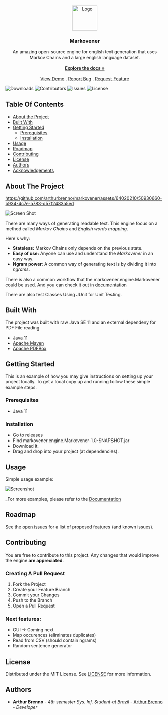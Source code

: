 <br/>
<p align="center">
  <a href="https://github.com/arthurbrenno/markovener">
    <img src="https://cdn.discordapp.com/attachments/815753127537410102/1123697678124069045/Logo.png" alt="Logo" width="80" height="80">
  </a>

  <h3 align="center">Markovener</h3>

  <p align="center">
    An amazing open-source engine for english text generation that uses Markov Chains and a large english language dataset.
    <br/>
    <br/>
    <a href="https://arthurbrenno.github.io/javadoc-markovener" target=”_blank”><strong>Explore the docs »</strong></a>
    <br/>
    <br/>
    <a href="https://github.com/arthurbrenno/markovener">View Demo</a>
    .
    <a href="https://github.com/arthurbrenno/markovener/issues">Report Bug</a>
    .
    <a href="https://github.com/arthurbrenno/markovener/issues">Request Feature</a>
  </p>
</p>

![Downloads](https://img.shields.io/github/downloads/arthurbrenno/markovener/total) ![Contributors](https://img.shields.io/github/contributors/arthurbrenno/markovener?color=dark-green) ![Issues](https://img.shields.io/github/issues/arthurbrenno/markovener) ![License](https://img.shields.io/github/license/arthurbrenno/markovener) 

## Table Of Contents

* [About the Project](#about-the-project)
* [Built With](#built-with)
* [Getting Started](#getting-started)
  * [Prerequisites](#prerequisites)
  * [Installation](#installation)
* [Usage](#usage)
* [Roadmap](#roadmap)
* [Contributing](#contributing)
* [License](#license)
* [Authors](#authors)
* [Acknowledgements](#acknowledgements)

## About The Project



https://github.com/arthurbrenno/markovener/assets/64020210/50930660-b934-4c7e-a783-d57f2483a5ed



![Screen Shot](https://media.discordapp.net/attachments/815753127537410102/1123755972700164096/Frame_1.png?width=600&height=450)

There are many ways of generating readable text. This engine focus on a method called _Markov Chains_ and _English words mapping_.

Here's why:

* **Stateless:** Markov Chains only depends on the previous state.
* **Easy of use:** Anyone can use and understand the _Markovener_ in an easy way.
* **Ngram power**: A common way of generating text is by dividing it into _ngrams_.

There is also a common workflow that the markovener.engine.Markovener could be used. And you can check it out in [documentation](https://arthurbrenno.github.io/javadoc-markovener)

There are also test Classes Using JUnit for Unit Testing.

## Built With

The project was built with raw Java SE 11 and an external dependeny for PDF File reading

* [Java 11](https://www.java.com/)
* [Apache Maven](https://maven.apache.org/)
* [Apache PDFBox](https://pdfbox.apache.org/index.html)

## Getting Started

This is an example of how you may give instructions on setting up your project locally.
To get a local copy up and running follow these simple example steps.

### Prerequisites

* Java 11

### Installation

* Go to releases
* Find markovener.engine.Markovener-1.0-SNAPSHOT.jar
* Download it.
* Drag and drop into your project (at dependencies).


## Usage

Simple usage example:

![Screenshot](https://media.discordapp.net/attachments/889160685626482850/1125581181761634365/image.png?width=654&height=172)


_For more examples, please refer to the [Documentation](https://arthurbrenno.github.io/javadoc-markovener/)

## Roadmap

See the [open issues](https://github.com/arthurbrenno/markovener/issues) for a list of proposed features (and known issues).

## Contributing

You are free to contribute to this project. Any changes that would improve the engine **are appreciated**.

### Creating A Pull Request

1. Fork the Project
2. Create your Feature Branch
3. Commit your Changes 
4. Push to the Branch
5. Open a Pull Request

### Next features:

* GUI -> Coming next
* Map occurences (eliminates duplicates)
* Read from CSV (should contain ngrams)
* Random sentence generator

## License

Distributed under the MIT License. See [LICENSE](https://github.com/arthurbrenno/markovener/blob/main/LICENSE.md) for more information.

## Authors

* **Arthur Brenno** - *4th semester Sys. Inf. Student at Brazil* - [Arthur Brenno](https://github.com/arthurbrenno) - *Developer*

